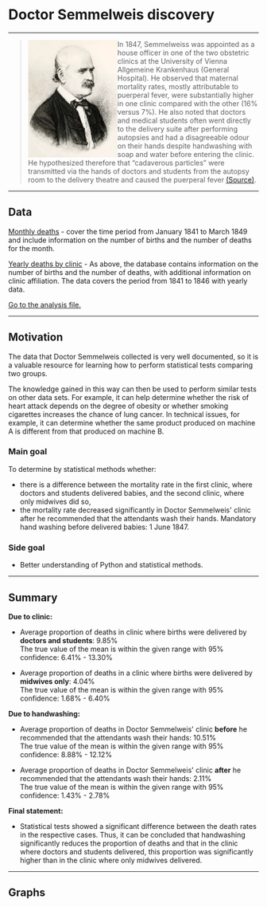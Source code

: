 # Doctor Semmelweis discovery

------

> <img src="https://github.com/m0gr1m/Dr_Semmelweis_discovery/blob/main/semmelweis.png?raw=true"  style="zoom: 60%;" align="left"> In 1847, Semmelweiss was appointed as a house officer in one of the two obstetric clinics at the University of Vienna Allgemeine Krankenhaus (General Hospital). He observed that maternal mortality rates, mostly attributable to puerperal fever, were substantially higher in one clinic compared with the other (16% versus 7%). He also noted that doctors and medical students often went directly to the delivery suite after performing autopsies and had a disagreeable odour on their hands despite handwashing with soap and water before entering the clinic. He hypothesized therefore that “cadaverous particles” were transmitted via the hands of doctors and students from the autopsy room to the delivery theatre and caused the puerperal fever [(Source)](https://www.ncbi.nlm.nih.gov/books/NBK144018/).

------

## Data 

[Monthly deaths](https://github.com/m0gr1m/Dr_Semmelweis_discovery/blob/main/monthly_deaths.csv) - cover the time period from January 1841 to March 1849 and include information on the number of births and the number of deaths for the month.

[Yearly deaths by clinic](https://github.com/m0gr1m/Dr_Semmelweis_discovery/blob/main/yearly_deaths_by_clinic.csv) - As above, the database contains information on the number of births and the number of deaths, with additional information on clinic affiliation. The data covers the period from 1841 to 1846 with yearly data.

[Go to the analysis file.](https://github.com/m0gr1m/Dr_Semmelweis_discovery/blob/main/main_analysis.ipynb)

------

## Motivation

The data that Doctor Semmelweis collected is very well documented, so it is a valuable resource for learning how to perform statistical tests comparing two groups. 

The knowledge gained in this way can then be used to perform similar tests on other data sets. For example, it can help determine whether the risk of heart attack depends on the degree of obesity or whether smoking cigarettes increases the chance of lung cancer. In technical issues, for example, it can determine whether the same product produced on machine A is different from that produced on machine B.

### Main goal

To determine by statistical methods whether:

+ there is a difference between the mortality rate in the first clinic, where doctors and students delivered babies, and the second clinic, where only midwives did so,
+ the mortality rate decreased significantly in Doctor Semmelweis' clinic after he recommended that the attendants wash their hands. Mandatory hand washing before delivered babies: 1 June 1847. 

### Side goal

+ Better understanding of Python and statistical methods.

------

## Summary

**Due to clinic:**
+ Average proportion of deaths in clinic where births were delivered by **doctors and students**: 9.85% <br />
The true value of the mean is within the given range with 95% confidence: 6.41% - 13.30% 

+ Average proportion of deaths in a clinic where births were delivered by **midwives only**: 4.04% <br />
The true value of the mean is within the given range with 95% confidence: 1.68% - 6.40%

**Due to handwashing:**
+ Average proportion of deaths in Doctor Semmelweis' clinic **before** he recommended that the attendants wash their hands: 10.51% <br />
The true value of the mean is within the given range with 95% confidence: 8.88% - 12.12% 

+ Average proportion of deaths in Doctor Semmelweis' clinic **after** he recommended that the attendants wash their hands: 2.11% <br />
The true value of the mean is within the given range with 95% confidence: 1.43% - 2.78%

**Final statement:**
+ Statistical tests showed a significant difference between the death rates in the respective cases. Thus, it can be concluded that handwashing significantly reduces the proportion of deaths and that in the clinic where doctors and students delivered, this proportion was significantly higher than in the clinic where only midwives delivered.

------

## Graphs


